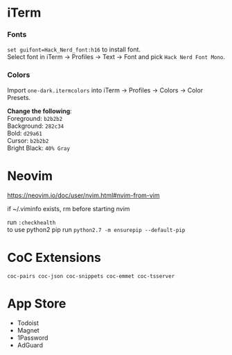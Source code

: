 # iTerm
### Fonts
`set guifont=Hack_Nerd_font:h16` to install font.  
Select font in iTerm -> Profiles -> Text -> Font and pick `Hack Nerd Font Mono`.

### Colors
Import `one-dark.itermcolors` into iTerm -> Profiles -> Colors -> Color Presets.

**Change the following**:  
Foreground: `b2b2b2`  
Background: `282c34`  
Bold: `d29a61`  
Cursor: `b2b2b2`  
Bright Black: `40% Gray`

# Neovim
https://neovim.io/doc/user/nvim.html#nvim-from-vim

if ~/.viminfo exists, rm before starting nvim

run `:checkhealth`  
to use python2 pip run `python2.7 -m ensurepip --default-pip`

# CoC Extensions
`coc-pairs coc-json coc-snippets coc-emmet coc-tsserver`

# App Store
- Todoist
- Magnet
- 1Password
- AdGuard
